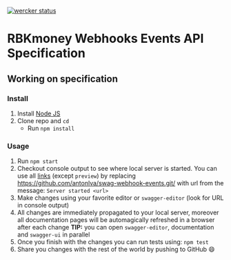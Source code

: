 [![wercker status](https://app.wercker.com/status/ad4c9babc69725d9d19ff2df29ac85bf/s/master "wercker status")](https://app.wercker.com/project/byKey/ad4c9babc69725d9d19ff2df29ac85bf)

# RBKmoney Webhooks Events API Specification

## Working on specification
### Install

1. Install [Node JS](https://nodejs.org/)
2. Clone repo and `cd`
    + Run `npm install`

### Usage

1. Run `npm start`
2. Checkout console output to see where local server is started. You can use all [links](#links) (except `preview`) by replacing https://github.com/antonlva/swag-webhook-events.git/ with url from the message: `Server started <url>`
3. Make changes using your favorite editor or `swagger-editor` (look for URL in console output)
4. All changes are immediately propagated to your local server, moreover all documentation pages will be automagically refreshed in a browser after each change
**TIP:** you can open `swagger-editor`, documentation and `swagger-ui` in parallel
5. Once you finish with the changes you can run tests using: `npm test`
6. Share you changes with the rest of the world by pushing to GitHub :smile:
